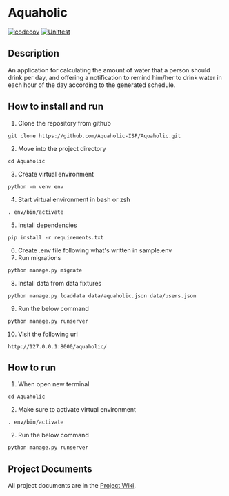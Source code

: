 # Aquaholic
[![codecov](https://codecov.io/gh/Aquaholic-ISP/Aquaholic/branch/main/graph/badge.svg?token=F228E2GSLW)](https://codecov.io/gh/Aquaholic-ISP/Aquaholic)
[![Unittest](https://github.com/Aquaholic-ISP/Aquaholic/actions/workflows/aquaholic-app.yml/badge.svg)](https://github.com/Aquaholic-ISP/Aquaholic/actions/workflows/aquaholic-app.yml)

## Description

An application for calculating the amount of water that a person should drink per day, 
and offering a notification to remind him/her to drink water in each hour of the day
according to the generated schedule.

## How to install and run
1. Clone the repository from github
```
git clone https://github.com/Aquaholic-ISP/Aquaholic.git
```
2. Move into the project directory
```
cd Aquaholic
```
3. Create virtual environment
```
python -m venv env
```
4. Start virtual environment in bash or zsh
```
. env/bin/activate
```
5. Install dependencies
```
pip install -r requirements.txt
```
6. Create .env file following what's written in sample.env
7. Run migrations 
```
python manage.py migrate
```
8. Install data from data fixtures
```
python manage.py loaddata data/aquaholic.json data/users.json
```
9. Run the below command
```
python manage.py runserver
```
10. Visit the following url
```
http://127.0.0.1:8000/aquaholic/
```

## How to run
1. When open new terminal
```
cd Aquaholic
```

2. Make sure to activate virtual environment 
```
. env/bin/activate
```

2. Run the below command
```
python manage.py runserver
```

## Project Documents

All project documents are in the [Project Wiki](../../wiki/Home).